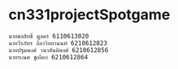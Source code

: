 # cn331projectSpotgame
```
นายชลสิทธิ์ มูลคร 6110613020
นายวีรภัทร ลีลาวิทยานนท์ 6210612823
นายปฐมพงศ์ วนาสันติพงศ์ 6210612856
นายรเณศ ชูเผือก 6210612864
```
